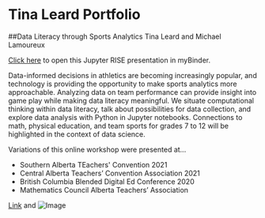 # Tina Leard Portfolio

##Data Literacy through Sports Analytics
Tina Leard and Michael Lamoureux

<a href = "https://hub.gke2.mybinder.org/user/tinal5-sports-o6j4x2ie/notebooks/sports.ipynb">Click here</a> to open this Jupyter RISE presentation in myBinder.

Data-informed decisions in athletics are becoming increasingly popular, and technology is providing the opportunity to make sports analytics more approachable. Analyzing data on team performance can provide insight into game play while making data literacy meaningful. We situate computational thinking within data literacy, talk about possibilities for data collection, and explore data analysis with Python in Jupyter notebooks. Connections to math, physical education, and team sports for grades 7 to 12 will be highlighted in the context of data science.

Variations of this online workshop were presented at...
- Southern Alberta TEachers' Convention 2021
- Central Alberta Teachers’ Convention Association 2021
- British Columbia Blended Digital Ed Conference 2020
- Mathematics Council Alberta Teachers’ Association

[Link](url) and ![Image](src)

